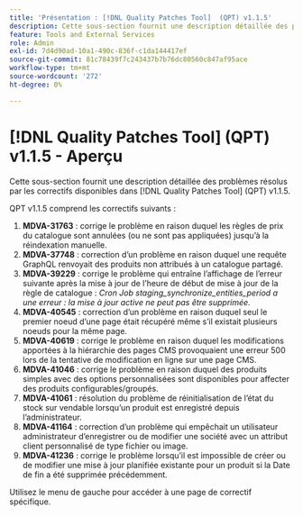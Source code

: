 ```yaml
---
title: 'Présentation : [!DNL Quality Patches Tool]  (QPT) v1.1.5'
description: Cette sous-section fournit une description détaillée des problèmes résolus par les correctifs disponibles dans [!DNL Quality Patches Tool] (QPT) v1.1.5.
feature: Tools and External Services
role: Admin
exl-id: 7d4d90ad-10a1-490c-836f-c1da144417ef
source-git-commit: 81c78439f7c243437b7b76dc80560c847af95ace
workflow-type: tm+mt
source-wordcount: '272'
ht-degree: 0%

---
```


# [!DNL Quality Patches Tool] (QPT) v1.1.5 - Aperçu

Cette sous-section fournit une description détaillée des problèmes résolus par les correctifs disponibles dans [!DNL Quality Patches Tool] (QPT) v1.1.5.

QPT v1.1.5 comprend les correctifs suivants :

1. **MDVA-31763** : corrige le problème en raison duquel les règles de prix du catalogue sont annulées (ou ne sont pas appliquées) jusqu’à la réindexation manuelle.
1. **MDVA-37748** : correction d’un problème en raison duquel une requête GraphQL renvoyait des produits non attribués à un catalogue partagé.
1. **MDVA-39229** : corrige le problème qui entraîne l’affichage de l’erreur suivante après la mise à jour de l’heure de début de mise à jour de la règle de catalogue : *Cron Job staging_synchronize_entities_period a une erreur : la mise à jour active ne peut pas être supprimée.*
1. **MDVA-40545** : correction d’un problème en raison duquel seul le premier noeud d’une page était récupéré même s’il existait plusieurs noeuds pour la même page.
1. **MDVA-40619** : corrige le problème en raison duquel les modifications apportées à la hiérarchie des pages CMS provoquaient une erreur 500 lors de la tentative de modification en ligne sur une page CMS.
1. **MDVA-41046** : corrige le problème en raison duquel des produits simples avec des options personnalisées sont disponibles pour affecter des produits configurables/groupés.
1. **MDVA-41061** : résolution du problème de réinitialisation de l’état du stock sur vendable lorsqu’un produit est enregistré depuis l’administrateur.
1. **MDVA-41164** : correction d’un problème qui empêchait un utilisateur administrateur d’enregistrer ou de modifier une société avec un attribut client personnalisé de type fichier ou image.
1. **MDVA-41236** : corrige le problème lorsqu’il est impossible de créer ou de modifier une mise à jour planifiée existante pour un produit si la Date de fin a été supprimée précédemment.

Utilisez le menu de gauche pour accéder à une page de correctif spécifique.

